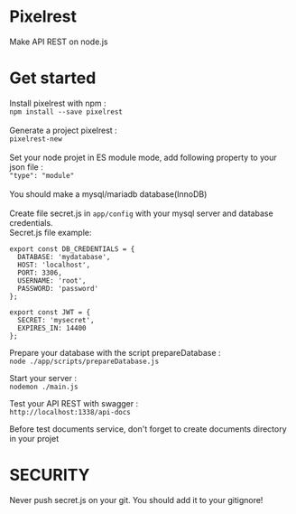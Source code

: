 # Pixelrest
Make API REST on node.js

# Get started
Install pixelrest with npm : <br>
`npm install --save pixelrest` <br><br>
Generate a project pixelrest : <br>
`pixelrest-new` <br><br>
Set your node projet in ES module mode, add following property to your json file :<br>
`"type": "module"`<br><br>
You should make a mysql/mariadb database(InnoDB)<br><br>
Create file secret.js in `app/config` with your mysql server and database credentials.<br>
Secret.js file example:<br>

```
export const DB_CREDENTIALS = {
  DATABASE: 'mydatabase',
  HOST: 'localhost',
  PORT: 3306,
  USERNAME: 'root',
  PASSWORD: 'password'
};

export const JWT = {
  SECRET: 'mysecret',
  EXPIRES_IN: 14400
};
```
Prepare your database with the script prepareDatabase :<br>
`node ./app/scripts/prepareDatabase.js` <br>

Start your server : <br>
`nodemon ./main.js` <br>

Test your API REST with swagger : <br>
`http://localhost:1338/api-docs` <br>

Before test documents service, don't forget to create documents directory in your projet

# SECURITY
Never push secret.js on your git. You should add it to your gitignore!
